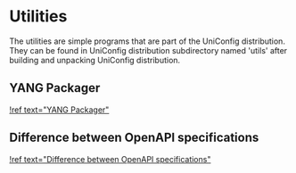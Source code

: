 # Utilities

The utilities are simple programs that are part of the UniConfig distribution. They can be found in UniConfig
distribution subdirectory named 'utils' after building and unpacking UniConfig distribution.

## YANG Packager

[!ref text="YANG Packager"](../utilities/yang-packager)

## Difference between OpenAPI specifications

[!ref text="Difference between OpenAPI specifications"](../utilities/openapi-diff)